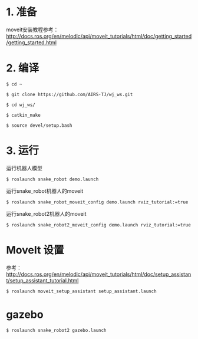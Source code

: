 # 1. 准备

moveit安装教程参考：
http://docs.ros.org/en/melodic/api/moveit_tutorials/html/doc/getting_started/getting_started.html


# 2. 编译

	$ cd ~

	$ git clone https://github.com/AIRS-TJ/wj_ws.git

	$ cd wj_ws/

	$ catkin_make

	$ source devel/setup.bash 

# 3. 运行

运行机器人模型

	$ roslaunch snake_robot demo.launch

运行snake_robot机器人的moveit

	$ roslaunch snake_robot_moveit_config demo.launch rviz_tutorial:=true

运行snake_robot2机器人的moveit

	$ roslaunch snake_robot2_moveit_config demo.launch rviz_tutorial:=true

# MoveIt 设置

参考：http://docs.ros.org/en/melodic/api/moveit_tutorials/html/doc/setup_assistant/setup_assistant_tutorial.html

	$ roslaunch moveit_setup_assistant setup_assistant.launch

# gazebo

	$ roslaunch snake_robot2 gazebo.launch 



